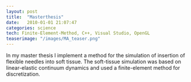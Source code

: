 ```yaml
---
layout: post
title:  "Masterthesis"
date:   2010-01-01 21:07:47
categories: science
tech: Finite-Element-Method, C++, Visual Studio, OpenGL
teaserimage: "/images/MA_teaser.png"
---
```


In my master thesis I implement a method for the simulation of insertion of flexible needles into soft tissue. The soft-tissue simulation was based on linear-elastic continuum dynamics and used a finite-element method for discretization.


